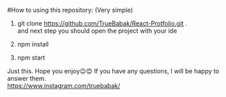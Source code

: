 #How to using this repository: (Very simple)

1. git clone https://github.com/TrueBabak/React-Protfolio.git .\
and next step you should open the project with your ide

2. npm install
3. npm start

Just this.
Hope you enjoy😉😊
If you have any questions, I will be happy to answer them. \
https://www.instagram.com/truebabak/
